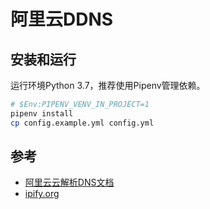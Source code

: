 # 阿里云DDNS

## 安装和运行

运行环境Python 3.7，推荐使用Pipenv管理依赖。

```sh
# $Env:PIPENV_VENV_IN_PROJECT=1
pipenv install
cp config.example.yml config.yml
```

## 参考

- [阿里云云解析DNS文档](https://help.aliyun.com/document_detail/29740.html?spm=a2c4g.11186623.6.610.7a71120a6IvKWU)
- [ipify.org](https://www.ipify.org/)
